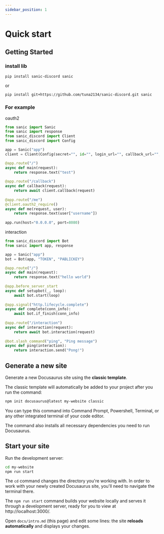 ```yaml
---
sidebar_position: 1
---
```


# Quick start

## Getting Started

### install lib

```bash
pip install sanic-discord sanic
```

or

```bash
pip install git+https://github.com/tuna2134/sanic-discord.git sanic
```

### For example

oauth2

```py
from sanic import Sanic
from sanic import response
from sanic_discord import Client
from sanic_discord import Config

app = Sanic("app")
client = Client(Config(secret="", id="", login_url="", callback_url="", redirect_url="/me"))

@app.route("/")
async def main(request):
    return response.text("test")
    
@app.route("/callback")
async def callback(request):
    return await client.callback(request)
    
@app.route("/me")
@client.oauth2_require()
async def me(request, user):
    return response.text(user["username"])
    
app.run(host="0.0.0.0", port=8080)
```

interaction

```python
from sanic_discord import Bot
from sanic import app, response

app = Sanic("app")
bot = Bot(app, "TOKEN", "PABLICKEY")

@app.route("/")
async def main(request):
    return response.text("hello world")
    
@app.before_server_start
async def setupbot(_, loop):
    await bot.start(loop)
    
@app.signal("http.lifecycle.complete")
async def complete(conn_info):
    await bot.if_finish(conn_info)
    
@app.route("/interaction")
async def interaction(request):
    return await bot.interaction(request)
    
@bot.slash_command("ping", "Ping message")
async def ping(interaction):
    return interaction.send("Pong!")
```

## Generate a new site

Generate a new Docusaurus site using the **classic template**.

The classic template will automatically be added to your project after you run the command:

```bash
npm init docusaurus@latest my-website classic
```

You can type this command into Command Prompt, Powershell, Terminal, or any other integrated terminal of your code editor.

The command also installs all necessary dependencies you need to run Docusaurus.

## Start your site

Run the development server:

```bash
cd my-website
npm run start
```

The `cd` command changes the directory you're working with. In order to work with your newly created Docusaurus site, you'll need to navigate the terminal there.

The `npm run start` command builds your website locally and serves it through a development server, ready for you to view at http://localhost:3000/.

Open `docs/intro.md` (this page) and edit some lines: the site **reloads automatically** and displays your changes.

